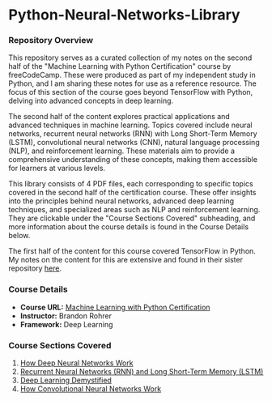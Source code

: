 # Python-Neural-Networks-Library

### Repository Overview 

This repository serves as a curated collection of my notes on the second half of the "Machine Learning with Python Certification" course by freeCodeCamp. These were produced as part of my independent study in Python, and I am sharing these notes for use as a reference resource. The focus of this section of the course goes beyond TensorFlow with Python, delving into advanced concepts in deep learning.

The second half of the content explores practical applications and advanced techniques in machine learning. Topics covered include neural networks, recurrent neural networks (RNN) with Long Short-Term Memory (LSTM), convolutional neural networks (CNN), natural language processing (NLP), and reinforcement learning. These materials aim to provide a comprehensive understanding of these concepts, making them accessible for learners at various levels.

This library consists of 4 PDF files, each corresponding to specific topics covered in the second half of the certification course. These offer insights into the principles behind neural networks, advanced deep learning techniques, and specialized areas such as NLP and reinforcement learning. They are clickable under the "Course Sections Covered" subheading, and more information about the course details is found in the Course Details below.

The first half of the content for this course covered TensorFlow in Python. My notes on the content for this are extensive and found in their sister repository [here](https://github.com/franpanteli/Python-TensorFlow-Library).

### Course Details
- **Course URL:** [Machine Learning with Python Certification](https://www.freecodecamp.org/learn/machine-learning-with-python/#tensorflow)
- **Instructor:** Brandon Rohrer
- **Framework:** Deep Learning

### Course Sections Covered
1. [How Deep Neural Networks Work](./1%20of%204%20How%20Deep%20Neural%20Networks%20Work.pdf)
2. [Recurrent Neural Networks (RNN) and Long Short-Term Memory (LSTM)](./2%20of%204%20Recurrent%20Neural%20Networks%20RNN%20and%20Long%20Short%20Term%20Memory%20LSTM.pdf)
3. [Deep Learning Demystified](./3%20of%204%20Deep%20Learning%20Demystified.pdf)
4. [How Convolutional Neural Networks Work](./4%20of%204%20How%20Convolutional%20Neural%20Networks%20work.pdf)

